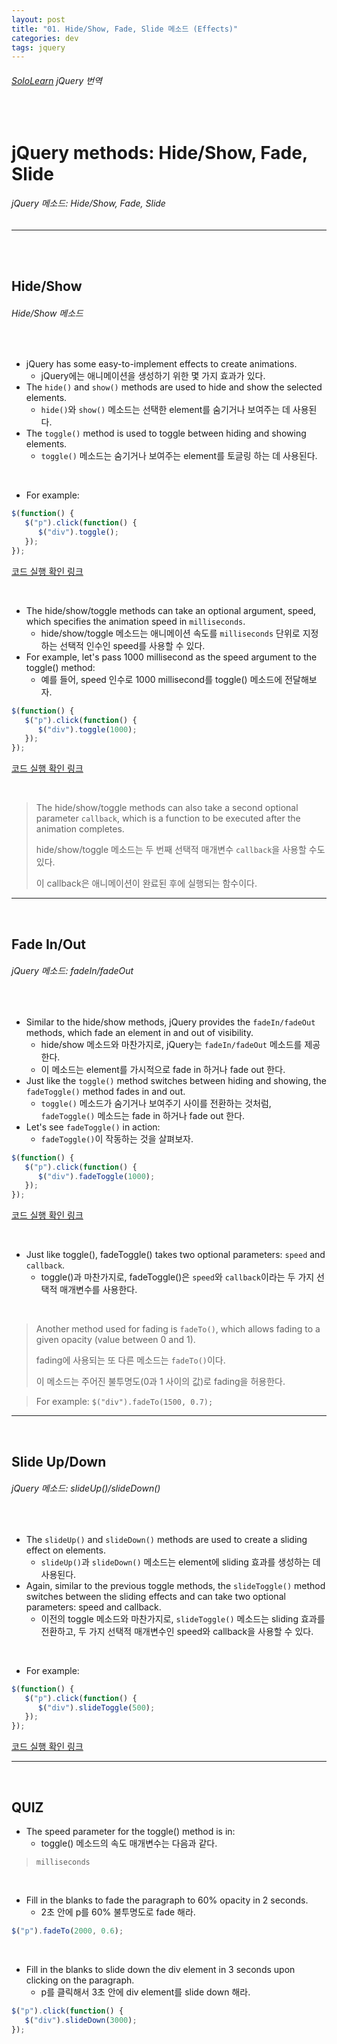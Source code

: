 ```yaml
---
layout: post
title: "01. Hide/Show, Fade, Slide 메소드 (Effects)"
categories: dev
tags: jquery
---
```


###### [SoloLearn](https://www.sololearn.com/) jQuery 번역

<br>

# jQuery methods: Hide/Show, Fade, Slide

###### jQuery 메소드: Hide/Show, Fade, Slide

------

<br>

<br>

## Hide/Show

###### Hide/Show 메소드

<br>

- jQuery has some easy-to-implement effects to create animations.
  - jQuery에는 애니메이션을 생성하기 위한 몇 가지 효과가 있다.
- The `hide()` and `show()` methods are used to hide and show the selected elements.
  - `hide()`와 `show()` 메소드는 선택한 element를 숨기거나 보여주는 데 사용된다.
- The `toggle()` method is used to toggle between hiding and showing elements.
  - `toggle()` 메소드는 숨기거나 보여주는 element를 토글링 하는 데 사용된다.

<br>

- For example:

```js
$(function() {
   $("p").click(function() {
      $("div").toggle();
   });
});
```

[코드 실행 확인 링크](https://code.sololearn.com/1135/#js)

<br>

- The hide/show/toggle methods can take an optional argument, speed, which specifies the animation speed in `milliseconds`.
  - hide/show/toggle 메소드는 애니메이션 속도를 `milliseconds` 단위로 지정하는 선택적 인수인 speed를 사용할 수 있다.
- For example, let's pass 1000 millisecond as the speed argument to the toggle() method:
  - 예를 들어, speed 인수로 1000 millisecond를 toggle() 메소드에 전달해보자.

```js
$(function() {
   $("p").click(function() {
      $("div").toggle(1000);
   });
});
```

[코드 실행 확인 링크](https://code.sololearn.com/1136/#js)

<br>

> The hide/show/toggle methods can also take a second optional parameter `callback`, which is a function to be executed after the animation completes.
>
> hide/show/toggle 메소드는 두 번째 선택적 매개변수 `callback`을 사용할 수도 있다.
>
> 이 callback은 애니메이션이 완료된 후에 실행되는 함수이다.

------

<br>

## Fade In/Out

###### jQuery 메소드: fadeIn/fadeOut

<br>

- Similar to the hide/show methods, jQuery provides the `fadeIn/fadeOut` methods, which fade an element in and out of visibility.
  - hide/show 메소드와 마찬가지로, jQuery는 `fadeIn/fadeOut` 메소드를 제공한다.
  - 이 메소드는 element를 가시적으로 fade in 하거나 fade out 한다.
- Just like the `toggle()` method switches between hiding and showing, the `fadeToggle()` method fades in and out.
  - `toggle()` 메소드가 숨기거나 보여주기 사이를 전환하는 것처럼, `fadeToggle()` 메소드는 fade in 하거나 fade out 한다.
- Let's see `fadeToggle()` in action:
  - `fadeToggle()`이 작동하는 것을 살펴보자.

```js
$(function() {
   $("p").click(function() {
      $("div").fadeToggle(1000);
   });
});
```

[코드 실행 확인 링크](https://code.sololearn.com/1137/#js)

<br>

- Just like toggle(), fadeToggle() takes two optional parameters: `speed` and `callback`.
  - toggle()과 마찬가지로, fadeToggle()은 `speed`와 `callback`이라는 두 가지 선택적 매개변수를 사용한다.

<br>

> Another method used for fading is `fadeTo()`, which allows fading to a given opacity (value between 0 and 1).
>
> fading에 사용되는 또 다른 메소드는 `fadeTo()`이다.
>
> 이 메소드는 주어진 불투명도(0과 1 사이의 값)로 fading을 허용한다.

> For example: `$("div").fadeTo(1500, 0.7);`

------

<br>

## Slide Up/Down

###### jQuery 메소드: slideUp()/slideDown()

<br>

- The `slideUp()` and `slideDown()` methods are used to create a sliding effect on elements.
  - `slideUp()`과 `slideDown()` 메소드는 element에 sliding 효과를 생성하는 데 사용된다.
- Again, similar to the previous toggle methods, the `slideToggle()` method switches between the sliding effects and can take two optional parameters: speed and callback.
  - 이전의 toggle 메소드와 마찬가지로, `slideToggle()` 메소드는 sliding 효과를 전환하고, 두 가지 선택적 매개변수인 speed와 callback을 사용할 수 있다.

<br>

- For example:

```js
$(function() {
   $("p").click(function() {
      $("div").slideToggle(500);
   });
});
```

[코드 실행 확인 링크](https://code.sololearn.com/1138/#js)

------

<br>

## QUIZ

- The speed parameter for the toggle() method is in:
  - toggle() 메소드의 속도 매개변수는 다음과 같다.

> `milliseconds`

<br>

- Fill in the blanks to fade the paragraph to 60% opacity in 2 seconds.
  - 2초 안에 p를 60% 불투명도로 fade 해라.

```js
$("p").fadeTo(2000, 0.6);
```

<br>

- Fill in the blanks to slide down the div element in 3 seconds upon clicking on the paragraph.
  - p를 클릭해서 3초 안에 div element를 slide down 해라.

```js
$("p").click(function() {
   $("div").slideDown(3000);
});
```

<br>